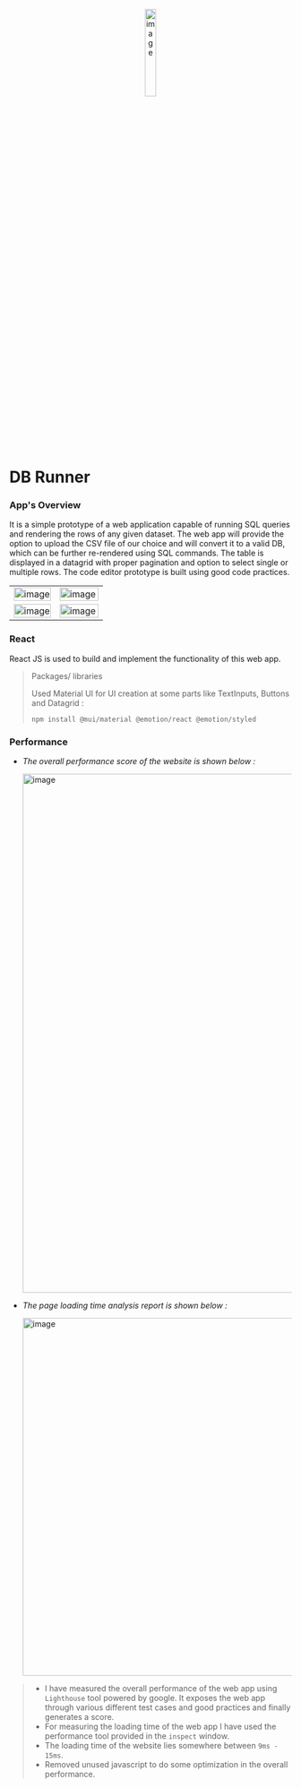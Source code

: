 
<p align="center"><img width="20%" height="20%" alt="image" src="https://user-images.githubusercontent.com/72120258/170996396-1437e6c5-f0a7-434d-aebc-9102646e9e48.png"/></p>

# DB Runner

### App's Overview
<p>It is a simple prototype of a web application capable of running SQL queries and rendering the rows of any given dataset. The web app will provide the option to upload the CSV file of our choice and will convert it to a valid DB, which can be further re-rendered using SQL commands. The table is displayed in a datagrid with proper pagination and option to select single or multiple rows. The code editor prototype is built using good code practices.  </p>

<table>
  <tr>
    <td valign="top"><img  width="100%" alt="image" src="https://user-images.githubusercontent.com/72120258/170972423-e095cd7d-78d4-433d-8c4e-0d8467c0a4e5.png"/></td>
    <td valign="top"><img  width="100%" alt="image" src="https://user-images.githubusercontent.com/72120258/170972537-a56d294b-fc37-4b72-93c4-9ac9a91eeb18.png"/></td>
  </tr>
  <tr>
    <td valign="top"><img width="100%" alt="image" src="https://user-images.githubusercontent.com/72120258/170976213-a64a285d-ee8b-4650-bf4c-39997c0165d6.png"/></td>
    <td valign="top"><img align="right" width="100%" alt="image" src="https://user-images.githubusercontent.com/72120258/170972612-b9136d50-b0fc-439e-b33d-9722da6c0add.png"/></td>
  </tr>
</table>

### React 
<p>React JS is used to build and implement the functionality of this web app. </p>

> Packages/ libraries
     <p>Used Material UI for UI creation at some parts like TextInputs, Buttons and Datagrid :</p>
     `npm install @mui/material @emotion/react @emotion/styled` 
     
### Performance

* *The overall performance score of the website is shown below :* 
       <p><img width="927" alt="image" src="https://user-images.githubusercontent.com/72120258/170992711-5d25c5ca-ecdc-4614-8208-826269169bf4.png"></p>
       
* *The page loading time analysis report is shown below :*
       <p><img width="639" alt="image" src="https://user-images.githubusercontent.com/72120258/170993318-83b04389-f528-4967-8772-4d6d25080b4a.png"></p>
       
> * I have measured the overall performance of the web app using `Lighthouse` tool powered by google. It exposes the web app through various different test cases and good practices and finally generates a score.
> * For measuring the loading time of the web app I have used the performance tool provided in the `inspect` window.
> * The loading time of the website lies somewhere between `9ms - 15ms`. 
> * Removed unused javascript to do some optimization in the overall performance.


